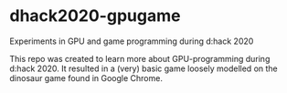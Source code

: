 # dhack2020-gpugame
Experiments in GPU and game programming during d:hack 2020

This repo was created to learn more about GPU-programming during d:hack 2020. It resulted in a (very) basic game loosely modelled on the dinosaur game found in Google Chrome. 
